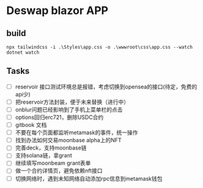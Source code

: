 # Deswap blazor APP


## build

```shell
npx tailwindcss -i .\Styles\app.css -o .\wwwroot\css\app.css --watch
dotnet watch
```

## Tasks

- [ ] reservoir 接口测试环境总是报错，考虑切换到opensea的接口(待定，免费的api少)
- [ ] 把reservoir方法封装，便于未来替换（进行中）
- [ ] onblur问题已经影响到了手机上菜单栏的点击
- [ ] options回归erc721，删除USDC合约
- [ ] gitbook 文档
- [ ] 不要在每个页面都监听metamask的事件，统一操作
- [ ] 找到办法如何交易moonbase alpha上的NFT
- [ ] 完善deck，支持moonbase链
- [ ] 支持solana链，拿grant
- [ ] 继续填写moonbeam grant表单
- [ ] 做一个合约详情页，避免依赖nft接口
- [ ] 切换网络时，遇到未知网络自动添加rpc信息到metamask钱包
